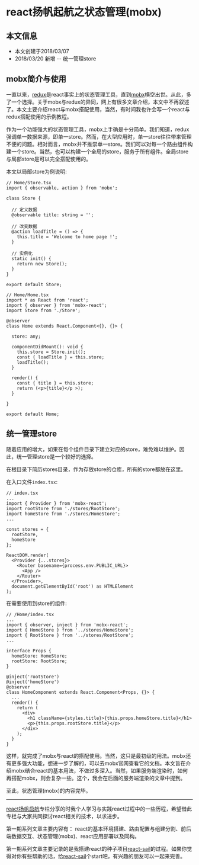 # react扬帆起航之状态管理(mobx)

## 本文信息
+ 本文创建于2018/03/07
+ 2018/03/20 新增 -- 统一管理store

## mobx简介与使用
一直以来，[redux](https://redux.js.org/)是react事实上的状态管理工具，直到[mobx](https://github.com/mobxjs/mobx)横空出世。从此，多了一个选择。关于mobx与redux的异同，网上有很多文章介绍，本文中不再叙述了。本文主要介绍react与mobx搭配使用，当然，有时间我也许会写一个react与redux搭配使用的示例教程。

作为一个功能强大的状态管理工具，mobx上手确是十分简单。我们知道，redux强调单一数据来源，即单一store。然而，在大型应用时，单一store往往带来管理不便的问题。相对而言，mobx并不推崇单一store。我们可以对每一个路由组件构建一个store。当然，也可以构建一个全局的store，服务于所有组件。全局store与局部store是可以完全搭配使用的。

本文以局部store为例说明:

```tsx
// Home/Store.tsx
import { observable, action } from 'mobx';

class Store {

  // 定义数据
  @observable title: string = '';

  // 改变数据
  @action loadTitle = () => {
    this.title = 'Welcome to home page !';
  }

  // 实例化
  static init() {
    return new Store();
  }
}

export default Store;
```

```tsx
// Home/Home.tsx
import * as React from 'react';
import { observer } from 'mobx-react';
import Store from './Store';

@observer
class Home extends React.Component<{}, {}> {

  store: any;

  componentDidMount(): void {
    this.store = Store.init();
    const { loadTitle } = this.store;
    loadTitle();
  }

  render() {
    const { title } = this.store;
    return (<p>{title}</p >);
  }

}

export default Home;
```

## 统一管理store
随着应用的增大，如果在每个组件目录下建立对应的store，难免难以维护。因此，统一管理store是一个较好的选择。

在根目录下简历stores目录，作为存放store的仓库，所有的store都放在这里。

在入口文件`index.tsx`:
```tsx
// index.tsx
...
import { Provider } from 'mobx-react';
import rootStore from './stores/RootStore';
import homeStore from './stores/HomeStore';
...

const stores = {
  rootStore,
  homeStore
};

ReactDOM.render(
  <Provider {...stores}>
    <Router basename={process.env.PUBLIC_URL}>
      <App />
    </Router>
  </Provider>,
  document.getElementById('root') as HTMLElement
);
```

在需要使用到store的组件:
```tsx
// /Home/index.tsx
...
import { observer, inject } from 'mobx-react';
import { HomeStore } from '../stores/HomeStore';
import { RootStore } from '../stores/RootStore';
...

interface Props {
  homeStore: HomeStore;
  rootStore: RootStore;
}

@inject('rootStore')
@inject('homeStore')
@observer
class HomeComponent extends React.Component<Props, {}> {
  ...
  render() {
    return (
      <div>
        <h1 className={styles.title}>{this.props.homeStore.title}</h1>
        <p>{this.props.rootStore.title}</p>
      </div>
    );
  }
}
```


这样，就完成了mobx与react的搭配使用。当然，这只是最初级的用法。mobx还有更多强大功能，想进一步了解的，可以去mobx官网查看它的文档。本文旨在介绍mobx结合react的基本用法，不做过多深入。当然，如果服务端渲染时，如何再搭配mobx，则会复杂一些。这个，我会在后面的服务端渲染的文章中提到。


至此，状态管理(mobx)的内容完毕。

***

[react扬帆启航](https://segmentfault.com/blog/react-sail)专栏分享的时我个人学习与实践react过程中的一些历程，希望借此专栏与大家共同探讨react相关的技术，以求进步。

第一期系列文章主要内容有： react的基本环境搭建、路由配置与组建分割、前后端数据交互、状态管理(mobx)、react应用部署以及同构。

第一期系列文章主要记录的是我搭建react的种子项目[react-sail](https://github.com/vdfor/react-sail)的过程。如果你觉得对你有些帮助的话，给[react-sail](https://github.com/vdfor/react-sail)个start吧，有兴趣的朋友可以一起来完善。
